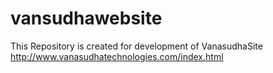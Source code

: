 # vansudhawebsite
This Repository is created for development of VanasudhaSite
http://www.vanasudhatechnologies.com/index.html
